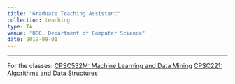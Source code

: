 ```yaml
---
title: "Graduate Teaching Assistant"
collection: teaching
type: TA
venue: "UBC, Department of Computer Science"
date: 2019-09-01
---
```


---
For the classes: 
[CPSC532M: Machine Learning and Data Mining](https://www.cs.ubc.ca/~schmidtm/Courses/340-F19/)
[CPSC221: Algorithms and Data Structures](https://courses.students.ubc.ca/cs/courseschedule?pname=subjarea&tname=subj-course&dept=CPSC&course=221)
